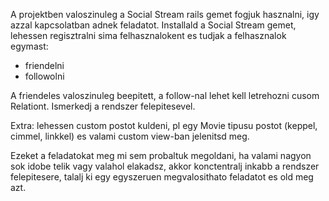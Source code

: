 A projektben valoszinuleg a Social Stream rails gemet fogjuk hasznalni, igy azzal kapcsolatban adnek feladatot.
Installald a Social Stream gemet, lehessen regisztralni sima felhasznalokent es tudjak a felhasznalok egymast:

- friendelni
- followolni

A friendeles valoszinuleg beepitett, a follow-nal lehet kell letrehozni cusom Relationt. Ismerkedj a rendszer felepitesevel.

Extra: lehessen custom postot kuldeni, pl egy Movie tipusu postot (keppel, cimmel, linkkel) es valami custom view-ban jelenitsd meg.

Ezeket a feladatokat meg mi sem probaltuk megoldani, ha valami nagyon sok idobe telik vagy valahol elakadsz, akkor konctentralj inkabb a rendszer felepitesere, talalj ki egy egyszeruen megvalosithato feladatot es old meg azt.
